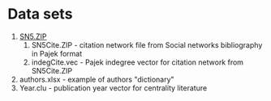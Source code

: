 # Data sets

1. [SN5.ZIP](http://vlado.fmf.uni-lj.si/pub/networks/data/WoS/SN5.zip)
   1. SN5Cite.ZIP - citation network file from Social networks bibliography in Pajek format
   1. indegCite.vec - Pajek indegree vector for citation network from SN5Cite.ZIP
1. authors.xlsx - example of authors "dictionary"
1. Year.clu - publication year vector for centrality literature



